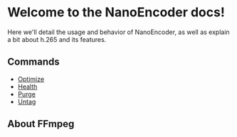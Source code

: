 # Welcome to the NanoEncoder docs!

Here we'll detail the usage and behavior of NanoEncoder, as well as explain a bit about h.265 and its features.

## Commands
- [Optimize](commands/optimize.md)
- [Health](commands/health.md)
- [Purge](commands/purge.md)
- [Untag](commands/untag.md)

## About FFmpeg
